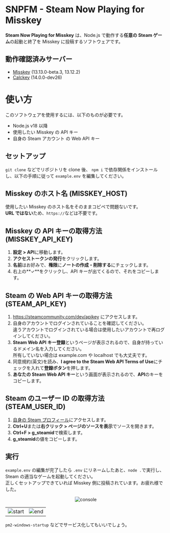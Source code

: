 # SNPFM - Steam Now Playing for Misskey

**Steam Now Playing for Misskey** は、Node.js で動作する**任意の Steam ゲーム**の起動と終了を Misskey に投稿するソフトウェアです。

## 動作確認済みサーバー

- [Misskey](https://github.com/misskey-dev/misskey) (13.13.0-beta.3, 13.12.2)
- [Calckey](https://codeberg.org/calckey/calckey) (14.0.0-dev26)

# 使い方

このソフトウェアを使用するには、以下のものが必要です。

- Node.js v18 以降
- 使用したい Misskey の API キー
- 自身の Steam アカウント の Web API キー

## セットアップ

`git clone` などでリポジトリを clone 後、 `npm i` で依存関係をインストールし、以下の手順に従って `example.env` を編集してください。

## Misskey のホスト名 (MISSKEY_HOST)

使用したい Misskey のホスト名をそのままコピペで問題ないです。  
**URL ではない**ため、`https://`などは不要です。

## Misskey の API キーの取得方法 (MISSKEY_API_KEY)

1. **設定 > API**に移動します。
2. **アクセストークンの発行**をクリックします。
3. **名前**はお好みで、**権限**に**ノートの作成・削除する**にチェックします。
4. 右上の**✓**をクリックし、API キーが出てくるので、それをコピーします。

## Steam の Web API キーの取得方法 (STEAM_API_KEY)

1. https://steamcommunity.com/dev/apikey にアクセスします。
2. 自身のアカウントでログインされていることを確認してください。  
   違うアカウントでログインされている場合は使用したいアカウントで再ログインしてください。
3. **Steam Web API キー登録**というページが表示されるので、自身が持っているドメイン名を入力してください。  
   所有していない場合は example.com や localhost でも大丈夫です。
4. 同意規約(英文)を読み、**I agree to the Steam Web API Terms of Use**にチェックを入れて**登録ボタン**を押します。
5. **あなたの Steam Web API キー**という画面が表示されるので、**API**のキーをコピーします。

## Steam のユーザー ID の取得方法 (STEAM_USER_ID)

1. [自身の Steam プロフィール](http://steamcommunity.com/my/profile)にアクセスします。
2. **Ctrl+U**または**右クリック > ページのソースを表示**でソースを開きます。
3. **Ctrl+F > g_steamid**で検索します。
4. **g_steamid**の値をコピーします。

## 実行

`example.env` の編集が完了したら `.env` にリネームしたあと、`node .`で実行し、Steam の適当なゲームを起動してください。  
正しくセットアップできていれば Misskey 側に投稿されています。お疲れ様でした。

<div align="center">

<img src="https://user-images.githubusercontent.com/34514603/243289593-edb7dd1e-6599-42f7-9398-c6a4d30bb0af.png" alt="console">

<table>
  <tr>
    <td align="center"><img src="https://user-images.githubusercontent.com/34514603/243289985-a6997782-b33b-496e-8978-765a0f83a327.png" alt="start"></td>
    <td align="center"><img src="https://user-images.githubusercontent.com/34514603/243290221-7f9bfe9a-7d18-43c2-bb68-67b76257359e.png" alt="end"></td>
  </tr>
</table>

</div>

`pm2-windows-startup` などでサービス化してもいいでしょう。
